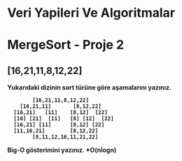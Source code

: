 # <strong> Veri Yapileri Ve Algoritmalar 

# MergeSort - Proje 2

## <bold>  [16,21,11,8,12,22] <bold>

**Yukarıdaki dizinin sort türüne göre aşamalarını yazınız.**

            [16,21,11,8,12,22]
        [16,21,11]       [8,12,22]
      [16,21]   [11]    [8,12]  [22]
      [16] [21]  [11]   [8] [12]  [22]
      [16,21] [11]      [8,12] [22]
      [11,16,21]        [8,12,22]
            [8,11,12,16,11,21,22]




**Big-O gösterimini yazınız.**
*O(nlogn)

